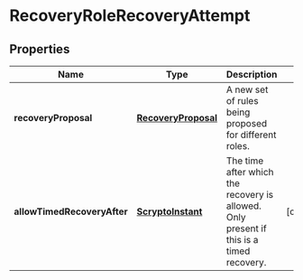 

# RecoveryRoleRecoveryAttempt


## Properties

| Name | Type | Description | Notes |
|------------ | ------------- | ------------- | -------------|
|**recoveryProposal** | [**RecoveryProposal**](RecoveryProposal.md) | A new set of rules being proposed for different roles. |  |
|**allowTimedRecoveryAfter** | [**ScryptoInstant**](ScryptoInstant.md) | The time after which the recovery is allowed. Only present if this is a timed recovery. |  [optional] |




